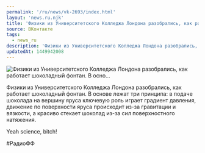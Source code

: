```yaml
---
permalink: '/ru/news/vk-2693/index.html'
layout: 'news.ru.njk'
title: 'Физики из Университетского Колледжа Лондона разобрались, как работает шоколадный фонтан. В осно…'
source: ВКонтакте
tags:
  - news_ru
description: 'Физики из Университетского Колледжа Лондона разобрались, как работает шоколадный фонтан. В осно…'
updatedAt: 1449942008
---
```

![Физики из Университетского Колледжа Лондона разобрались, как работает шоколадный фонтан. В осно…](https://sun9-66.userapi.com/impf/c633529/v633529406/40a3/adcbWq1izJ0.jpg?size=1280x960&quality=96&sign=3880f3be45a103ee5e36527bfc513d10&c_uniq_tag=CAqWmOX4dNsOdXrMQcTSrQ7H5CWTy7UrN-dRIbTgs9M&type=album)

Физики из Университетского Колледжа Лондона разобрались, как работает шоколадный фонтан. В основе лежат три принципа: в подаче шоколада на вершину яруса ключевую роль играет градиент давления, движение по поверхности яруса происходит из-за гравитации и вязкости, а красиво стекает шоколад из-за сил поверхностного натяжения.

Yeah science, bitch!

#РадиоФФ
